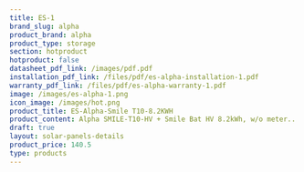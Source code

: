 ```yaml
---
title: ES-1
brand_slug: alpha
product_brand: alpha
product_type: storage
section: hotproduct
hotproduct: false
datasheet_pdf_link: /images/pdf.pdf
installation_pdf_link: /files/pdf/es-alpha-installation-1.pdf
warranty_pdf_link: /files/pdf/es-alpha-warranty-1.pdf
image: /images/es-alpha-1.png
icon_image: /images/hot.png
product_title: ES-Alpha-Smile T10-8.2KWH
product_content: Alpha SMILE-T10-HV + Smile Bat HV 8.2kWh, w/o meter...
draft: true
layout: solar-panels-details
product_price: 140.5
type: products
---
```

